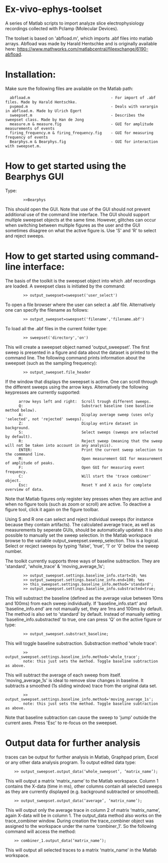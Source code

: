 # Ex-vivo-ephys-toolset
A series of Matlab scripts to import analyze slice electrophysiology recordings collected with Pclamp (Molecular Devices).

The toolset is based on 'abfload.m', which imports .abf files into matlab arrays. Abfload was made by Harald Hentschke and is originally available here: https://www.mathworks.com/matlabcentral/fileexchange/6190-abfload.

# Installation:
Make sure the following files are available on the Matlab path:

      abfload.m                                    - For import of .abf files. Made by Harald Hentschke.
      pvpmod.m                                     - Deals with varargin in abfload.m. Made by Ulrich Egert
      sweepset.m                                   - Describes the sweepset class. Made by Han de Jong
      measure.m & measure.fig                      - GUI for amplitude measurements of events
      firing_frequency.m & firing_frequency.fig    - GUI for measuring frequency of events
      Bearphys.m & Bearphys.fig                    - GUI for interaction with sweepset.m.

# How to get started using the Bearphys GUI
Type:

            >>Bearphys
      
This should open the GUI. Note that use of the GUI should not prevent additional use of the command line interface. The GUI should support multiple sweepset objects at the same time. However, glitches can occur when switching between multiple figures as the user and the GUI sometimes disagree on what the active figure is. Use 'S' and 'R' to select and reject sweeps.

# How to get started using command-line interface:
The basis of the toolkit is the sweepset object into which .abf recordings are loaded. A sweepset class is initiated by the command:
      
            >> output_sweepset=sweepset('user_select')
            
To open a file browser where the user can select a .abf file. Alternatively one can specify the filename as follows:

            >> output_sweepset=sweepset('filename','filename.abf')
	  
To load all the .abf files in the current folder type:

            >> sweepset('directory','on')

This will create a sweepset object named 'output_sweepset'. The first sweep is presented in a figure and data about the dataset is printed to the command line. The following command prints information about the sweepset (such as the sampling frequency):

            >> output_sweepset.file_header

If the window that displays the sweepset is active. One can scroll through the different sweeps using the arrow keys. Alternatively the following keypresses are currently supported:

          arrow keys left and right:  Scroll trough different sweeps.
          Q:                          Substract baseline (see baseline method below).
          A:                          Display average sweep (uses only 'selected', not 'rejected' sweeps).
          Z:                          Display entire dataset in background.
          S:                          Select sweeps (sweeps are selected by default).
          R:                          Reject sweep (meaning that the sweep will not be taken into account in any analysis).
          ENTER:                      Print the current sweep selection to the commmand line.
          M:                          Open measurement GUI for measurement of amplitude of peaks.
          F:                          Open GUI for measuring event frequency.
          C:                          Will start the 'trace combiner' object.
          Esc:                        Reset Y and X axis for complete overview of data.

Note that Matlab figures only register key presses when they are active and when no figure tools (such as zoom or scroll) are active. To deactive a figure tool, click it again on the figure toolbar.

Using S and R one can select and reject individual sweeps (for instance because they contain artifacts). The calculated average trace, as well as measurements by seperate GUIs, should be automatically updated. It is also possible to manually set the sweep selection. In the Matlab workspace browse to the variable output_sweepset.sweep_selection. This is a logical. Select or recject sweeps by typing 'false', 'true', '1' or '0' below the sweep number.

The toolkit currently supports three ways of baseline subtraction. They are 'standard', 'whole_trace' & 'moving_average_1s';

            >> output_sweepset.settings.baseline_info.start=10; %ms
            >> output_sweepset.settings.baseline_info.end=100; %ms
            >> this_sweepset.settings.baseline_info.method='standard';
            >> output_sweepset.settings.baseline_info.substracted=true;

This will substract the baseline (defined as the average value between 10ms and 100ms) from each sweep individually. If 'baseline_info.start' and 'baseline_info.end' are not manually set, they are 1ms and 100ms by default. The method is also set to 'standard' by default. Instead of manually setting 'baseline_info.substracted' to true, one can press 'Q' on the active figure or type:

            >> output_sweepset.substract_baseline;
       
This will toggle baseline substraction. Substraction method 'whole trace':

            >> output_sweepset.settings.baseline_info.method='whole_trace';
            note: this just sets the method. Toggle baseline subtraction as above.
            
This will subtract the average of each sweep from itself. 'moving_average_1s' is ideal to remove slow changes in baseline. It subtracts a smoothed (1s sliding window) trace from the original data set.

            >> output_sweepset.settings.baseline_info.method='moving_average_1s';
            note: this just sets the method. Toggle baseline subtraction as above.
 
 Note that baseline subtraction can cause the sweep to 'jump' outside the current axes. Press 'Esc' to re-focus on the sweepset.

# Output data for further analysis
traces can be output for further analysis in Matlab, Graphpad prism, Excel or any other data analysis program. To output edited data type:
	
	    >> output_sweepset.output_data(‘whole_sweepset’, ‘matrix_name’);

This will output a matrix ‘matrix_name’ to the Matlab workspace. Column 1 contains the X-data (time in ms), other columns contain all selected sweeps as they are currently displayed (e.g. background subtracted or smoothed).

	    >> output_sweepset.output_data(‘average’, ‘matrix_name’);

This will output only the average trace in column 2 of matrix ‘matrix_name’, again X-data will be in column 1. The output_data method also works on the trace_combiner window. During creation the trace_combiner object was assigned to the workspace under the name ‘combiner_1’. So the following command will access the method:

	    >> combiner_1.output_data(‘matrix_name’);

This will output all selected traces to a matrix ‘matrix_name’ in the Matlab workspace.
 
 
